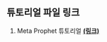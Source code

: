 ## 튜토리얼 파일 링크

1. Meta Prophet 튜토리얼 [**(링크)**](https://colab.research.google.com/github/teddylee777/auto-ml/blob/main/06-Prophet/tutorials/01-TimeSeries-Prediction.ipynb)
